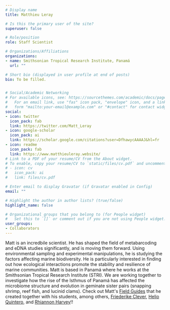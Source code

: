 ```yaml
---
# Display name
title: Matthieu Leray

# Is this the primary user of the site?
superuser: false

# Role/position
role: Staff Scientist

# Organizations/Affiliations
organizations:
- name: Smithsonian Tropical Research Institute, Panamá
  url: ""

# Short bio (displayed in user profile at end of posts)
bio: To be filled.


# Social/Academic Networking
# For available icons, see: https://sourcethemes.com/academic/docs/page-builder/#icons
#   For an email link, use "fas" icon pack, "envelope" icon, and a link in the
#   form "mailto:your-email@example.com" or "#contact" for contact widget.
social:
- icon: twitter
  icon_pack: fab
  link: https://twitter.com/Matt_Leray
- icon: google-scholar
  icon_pack: ai
  link: https://scholar.google.com/citations?user=DfhawycAAAAJ&hl=fr
- icon: readme
  icon_pack: fab
  link: https://www.matthieuleray.website/
# Link to a PDF of your resume/CV from the About widget.
# To enable, copy your resume/CV to `static/files/cv.pdf` and uncomment the lines below.
# - icon: cv
#   icon_pack: ai
#   link: files/cv.pdf

# Enter email to display Gravatar (if Gravatar enabled in Config)
email: ""

# Highlight the author in author lists? (true/false)
highlight_name: false

# Organizational groups that you belong to (for People widget)
#   Set this to `[]` or comment out if you are not using People widget.
user_groups:
- Collaborators
---
```


Matt is an incredbile scientist. He has shaped the field of metabarcoding and eDNA studies significantly, and is moving them forward. Using environmental sampling and experimental manipulations, he is studying the factors affecting marine biodiversity. He is particularly interested in finding out how ecological interactions promote the stability and resilience of marine communities. Matt is based in Panamá where he works at the Smithsonian Tropical Research Institute (STRI). We are working together to investigate how the rise of the Isthmus of Panamá has affected the microbiome structure and evolution in geminate sister pairs (snapping shrimp, reef fish, and lucinid clams). Check out Matt's [Field Guides](https://www.matthieuleray.website/guides-protocols) that he created together with his students, among others, [Friederike Clever](https://www.researchgate.net/profile/Friederike-Clever), [Helio Quintero](https://www.matthieuleray.website/students), and [Rhiannon Harvey](https://www.matthieuleray.website/students)!!

